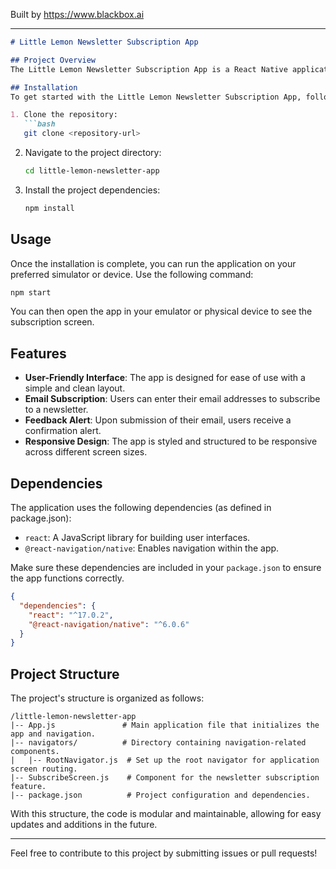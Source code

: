 
Built by https://www.blackbox.ai

---

```markdown
# Little Lemon Newsletter Subscription App

## Project Overview
The Little Lemon Newsletter Subscription App is a React Native application that allows users to subscribe to a newsletter by entering their email addresses. The app features an intuitive interface with a logo, a title, an input field for email entry, and a subscription button that confirms their subscription via an alert.

## Installation
To get started with the Little Lemon Newsletter Subscription App, follow these steps:

1. Clone the repository:
   ```bash
   git clone <repository-url>
   ```
2. Navigate to the project directory:
   ```bash
   cd little-lemon-newsletter-app
   ```
3. Install the project dependencies:
   ```bash
   npm install
   ```

## Usage
Once the installation is complete, you can run the application on your preferred simulator or device. Use the following command:

```bash
npm start
```

You can then open the app in your emulator or physical device to see the subscription screen.

## Features
- **User-Friendly Interface**: The app is designed for ease of use with a simple and clean layout.
- **Email Subscription**: Users can enter their email addresses to subscribe to a newsletter.
- **Feedback Alert**: Upon submission of their email, users receive a confirmation alert.
- **Responsive Design**: The app is styled and structured to be responsive across different screen sizes.

## Dependencies
The application uses the following dependencies (as defined in package.json):

- `react`: A JavaScript library for building user interfaces.
- `@react-navigation/native`: Enables navigation within the app.

Make sure these dependencies are included in your `package.json` to ensure the app functions correctly.

```json
{
  "dependencies": {
    "react": "^17.0.2",
    "@react-navigation/native": "^6.0.6"
  }
}
```

## Project Structure
The project's structure is organized as follows:

```
/little-lemon-newsletter-app
|-- App.js               # Main application file that initializes the app and navigation.
|-- navigators/          # Directory containing navigation-related components.
|   |-- RootNavigator.js  # Set up the root navigator for application screen routing.
|-- SubscribeScreen.js    # Component for the newsletter subscription feature.
|-- package.json          # Project configuration and dependencies.
```

With this structure, the code is modular and maintainable, allowing for easy updates and additions in the future.

---

Feel free to contribute to this project by submitting issues or pull requests!
```